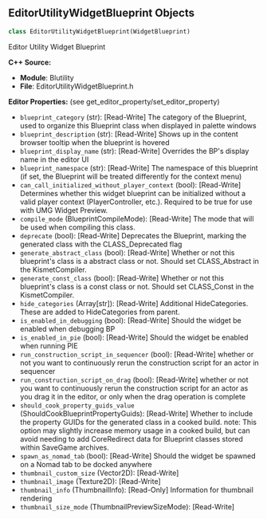 ## EditorUtilityWidgetBlueprint Objects

```python
class EditorUtilityWidgetBlueprint(WidgetBlueprint)
```

Editor Utility Widget Blueprint

**C++ Source:**

- **Module**: Blutility
- **File**: EditorUtilityWidgetBlueprint.h

**Editor Properties:** (see get_editor_property/set_editor_property)

- ``blueprint_category`` (str):  [Read-Write] The category of the Blueprint, used to organize this Blueprint class when displayed in palette windows
- ``blueprint_description`` (str):  [Read-Write] Shows up in the content browser tooltip when the blueprint is hovered
- ``blueprint_display_name`` (str):  [Read-Write] Overrides the BP's display name in the editor UI
- ``blueprint_namespace`` (str):  [Read-Write] The namespace of this blueprint (if set, the Blueprint will be treated differently for the context menu)
- ``can_call_initialized_without_player_context`` (bool):  [Read-Write] Determines whether this widget blueprint can be initialized without
  a valid player context (PlayerController, etc.).
  Required to be true for use with UMG Widget Preview.
- ``compile_mode`` (BlueprintCompileMode):  [Read-Write] The mode that will be used when compiling this class.
- ``deprecate`` (bool):  [Read-Write] Deprecates the Blueprint, marking the generated class with the CLASS_Deprecated flag
- ``generate_abstract_class`` (bool):  [Read-Write] Whether or not this blueprint's class is a abstract class or not.  Should set CLASS_Abstract in the KismetCompiler.
- ``generate_const_class`` (bool):  [Read-Write] Whether or not this blueprint's class is a const class or not.  Should set CLASS_Const in the KismetCompiler.
- ``hide_categories`` (Array[str]):  [Read-Write] Additional HideCategories. These are added to HideCategories from parent.
- ``is_enabled_in_debugging`` (bool):  [Read-Write] Should the widget be enabled when debugging BP
- ``is_enabled_in_pie`` (bool):  [Read-Write] Should the widget be enabled when running PIE
- ``run_construction_script_in_sequencer`` (bool):  [Read-Write] whether or not you want to continuously rerun the construction script for an actor in sequencer
- ``run_construction_script_on_drag`` (bool):  [Read-Write] whether or not you want to continuously rerun the construction script for an actor as you drag it in the editor, or only when the drag operation is complete
- ``should_cook_property_guids_value`` (ShouldCookBlueprintPropertyGuids):  [Read-Write] Whether to include the property GUIDs for the generated class in a cooked build.
  note: This option may slightly increase memory usage in a cooked build, but can avoid needing to add CoreRedirect data for Blueprint classes stored within SaveGame archives.
- ``spawn_as_nomad_tab`` (bool):  [Read-Write] Should the widget be spawned on a Nomad tab to be docked anywhere
- ``thumbnail_custom_size`` (Vector2D):  [Read-Write]
- ``thumbnail_image`` (Texture2D):  [Read-Write]
- ``thumbnail_info`` (ThumbnailInfo):  [Read-Only] Information for thumbnail rendering
- ``thumbnail_size_mode`` (ThumbnailPreviewSizeMode):  [Read-Write]

<a id="unreal.EditorUtilityWidgetBlueprintFactory"></a>
